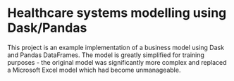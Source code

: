# Healthcare systems modelling using Dask/Pandas

This project is an example implementation of a business model using Dask and Pandas DataFrames. The model is greatly simplified for training purposes - the original model was significantly more complex and replaced a Microsoft Excel model which had become unmanageable.
